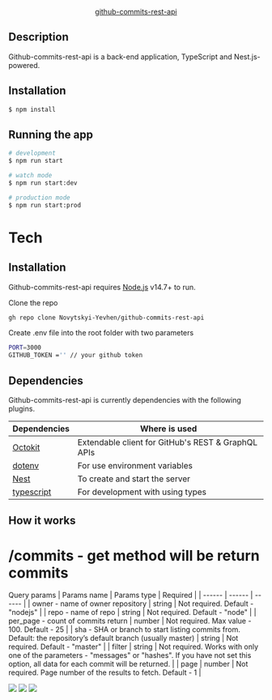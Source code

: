 <p align="center">
  <a href="https://quiet-badlands-07168.herokuapp.com/commits" align="center">github-commits-rest-api</a>
    <p align="center">
</p>

## Description

Github-commits-rest-api is a back-end application, TypeScript and Nest.js-powered.

## Installation

```bash
$ npm install
```

## Running the app

```bash
# development
$ npm run start

# watch mode
$ npm run start:dev

# production mode
$ npm run start:prod
```

# Tech

## Installation

Github-commits-rest-api requires [Node.js](https://nodejs.org/) v14.7+ to run.

Clone the repo
```sh
gh repo clone Novytskyi-Yevhen/github-commits-rest-api
```
Create .env file into the root folder with two parameters
```sh
PORT=3000
GITHUB_TOKEN ='' // your github token 
```

## Dependencies

Github-commits-rest-api is currently dependencies with the following plugins.

| Dependencies | Where is used |
| ------ | ------ |
| [Octokit](https://www.npmjs.com/package/@octokit/core)| Extendable client for GitHub's REST & GraphQL APIs | 
| [dotenv](https://www.npmjs.com/package/dotenv)| For use environment variables | 
| [Nest](https://www.npmjs.com/package/express) | To create and start the server  | 
| [typescript](https://www.npmjs.com/package/typescript) | For development with using types| 

## How it works
# /commits - get method will be return commits

Query params
| Params name | Params type | Required |
| ------ | ------ | ------ |
| owner - name of owner repository | string | Not required. Default - "nodejs" |
| repo - name of repo | string | Not required. Default - "node" |
| per_page - count of commits return | number | Not required. Max value - 100. Default - 25 |
| sha - SHA or branch to start listing commits from. Default: the repository’s default branch (usually master) | string | Not required. Default - "master" |
| filter | string | Not required. Works with only one of the parameters - "messages" or "hashes". If you have not set this option, all data for each commit will be returned. |
| page | number | Not required. Page number of the results to fetch. Default - 1 |

![](https://i.ibb.co/HTjvzcx/first.png)
![](https://i.ibb.co/QPXWPKZ/first.png)
![](https://i.ibb.co/5rVrzL6/first.png)
